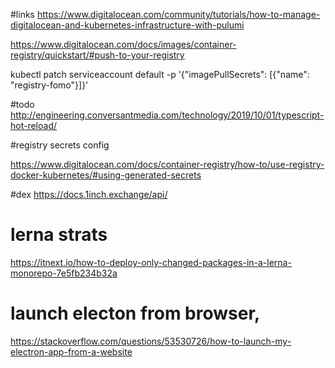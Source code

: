 
#links
https://www.digitalocean.com/community/tutorials/how-to-manage-digitalocean-and-kubernetes-infrastructure-with-pulumi

https://www.digitalocean.com/docs/images/container-registry/quickstart/#push-to-your-registry


kubectl patch serviceaccount default -p '{"imagePullSecrets": [{"name": "registry-fomo"}]}'


#todo
http://engineering.conversantmedia.com/technology/2019/10/01/typescript-hot-reload/


#registry secrets config

https://www.digitalocean.com/docs/container-registry/how-to/use-registry-docker-kubernetes/#using-generated-secrets



#dex
https://docs.1inch.exchange/api/

# lerna strats
https://itnext.io/how-to-deploy-only-changed-packages-in-a-lerna-monorepo-7e5fb234b32a


# launch electon from browser, 
https://stackoverflow.com/questions/53530726/how-to-launch-my-electron-app-from-a-website
